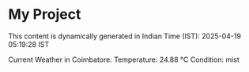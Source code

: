 # My Project

This content is dynamically generated in Indian Time (IST): 2025-04-19 05:19:28 IST


Current Weather in Coimbatore:
Temperature: 24.88 °C
Condition: mist
